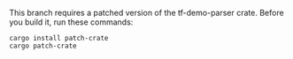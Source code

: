 This branch requires a patched version of the tf-demo-parser crate.
Before you build it, run these commands:
```
cargo install patch-crate
cargo patch-crate
```
